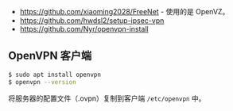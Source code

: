 
- https://github.com/xiaoming2028/FreeNet - 使用的是 OpenVZ。  
- https://github.com/hwdsl2/setup-ipsec-vpn  
- https://github.com/Nyr/openvpn-install  

## OpenVPN 客户端
```sh
$ sudo apt install openvpn
$ openvpn --version
```
将服务器的配置文件（.ovpn）复制到客户端 `/etc/openvpn` 中。  
